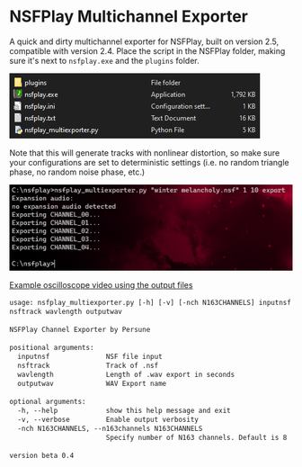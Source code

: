 # NSFPlay Multichannel Exporter

A quick and dirty multichannel exporter for NSFPlay, built on version 2.5, compatible with version 2.4.
Place the script in the NSFPlay folder, making sure it's next to `nsfplay.exe` and the `plugins` folder.

![](nsfplay_folder.png)

Note that this will generate tracks with nonlinear distortion, so make sure your configurations are set to deterministic settings (i.e. no random triangle phase, no random noise phase, etc.)

![](commandline.png)

[Example oscilloscope video using the output files](https://youtu.be/71gAf07z7e4)

```
usage: nsfplay_multiexporter.py [-h] [-v] [-nch N163CHANNELS] inputnsf nsftrack wavlength outputwav

NSFPlay Channel Exporter by Persune

positional arguments:
  inputnsf              NSF file input
  nsftrack              Track of .nsf
  wavlength             Length of .wav export in seconds
  outputwav             WAV Export name

optional arguments:
  -h, --help            show this help message and exit
  -v, --verbose         Enable output verbosity
  -nch N163CHANNELS, --n163channels N163CHANNELS
                        Specify number of N163 channels. Default is 8

version beta 0.4
```

